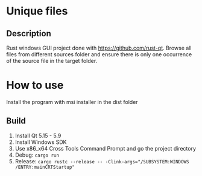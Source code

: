 # Unique files

## Description
Rust windows GUI project done with https://github.com/rust-qt. Browse all files from different sources folder and ensure there is only
one occurrence of the source file in the target folder.

# How to use
Install the program with msi installer in the dist folder

## Build

1. Install Qt 5.15 - 5.9
2. Install Windows SDK
3. Use x86_x64 Cross Tools Command Prompt and go the project directory
4. Debug: `cargo run`
5. Release: `cargo rustc --release -- -Clink-args="/SUBSYSTEM:WINDOWS /ENTRY:mainCRTStartup"`
